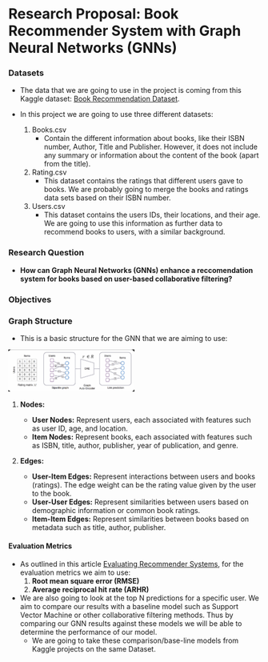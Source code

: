 # Research Proposal: Book Recommender System with Graph Neural Networks (GNNs)

### Datasets

- The data that we are going to use in the project is coming from this Kaggle dataset: [Book Recommendation Dataset](https://www.kaggle.com/datasets/arashnic/book-recommendation-dataset/data).

- In this project we are going to use three different datasets:
  1. Books.csv
      - Contain the different information about books, like their ISBN number, Author, Title and Publisher. However, it does not include any summary or information about the content of the book (apart from the title).
  2. Rating.csv
      - This dataset contains the ratings that different users gave to books. We are probably going to merge the books and ratings data sets based on their ISBN number.
  3. Users.csv
      - This dataset contains the users IDs, their locations, and their age. We are going to use this information as further data to recommend books to users, with a similar background.


### Research Question
  - **How can Graph Neural Networks (GNNs) enhance a reccomendation system for books based on user-based collaborative filtering?**

### Objectives

### Graph Structure

- This is a basic structure for the GNN that we are aiming to use:

<img src="images/gnn_structure.png"
     alt="GNN Structure"
     style="float: center; margin-right: 10px; width: 50%;" />

1. **Nodes:**
    - **User Nodes:** Represent users, each associated with features such as user ID, age, and location.
    - **Item Nodes:** Represent books, each associated with features such as ISBN, title, author, publisher, year of publication, and genre.

2. **Edges:**
    - **User-Item Edges:** Represent interactions between users and books (ratings). The edge weight can be the rating value given by the user to the book.
    - **User-User Edges:** Represent similarities between users based on demographic information or common book ratings.
    - **Item-Item Edges:** Represent similarities between books based on metadata such as title, author, publisher.

#### Evaluation Metrics 
- As outlined in this article [Evaluating Recommender Systems](https://medium.com/nerd-for-tech/evaluating-recommender-systems-590a7b87afa5), for the evaluation metrics we aim to use:
    1. **Root mean square error (RMSE)**
    2. **Average reciprocal hit rate (ARHR)**
- We are also going to look at the top N predictions for a specific user. We aim to compare our results with a baseline model such as Support Vector Machine or other collaborative filtering methods. Thus by comparing our GNN results against these models we will be able to determine the performance of our model.
  - We are going to take these comparison/base-line models from Kaggle projects on the same Dataset.